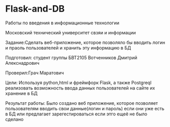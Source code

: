 # Flask-and-DB
Работы по введения в информационные технологии

Московский технический университет свзяи и информации

Задание:Сделать веб-приложение, которое позволяло бы вводить логин и праоль пользователей и хранить эту информацию в БД

Подготовил: студент группы БВТ2105 Вотченников Дмитрий Алекснадрович

Проверил:Грач Маратович

Цели: Используя python,html и фреймфорк Flask, а также Postgreql реализовать возможность ввода данных пользователей на сайте их хранение в БД

Результат работы: Было создано веб приложение, которое позволяет пользователям вводить свои данные(логин и пароль) если они уже есть в БД или предлагает зарегестироваться если этго ещеё не было сделано
